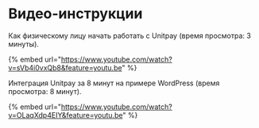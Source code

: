 # Видео-инструкции

Как физическому лицу начать работать с Unitpay \(время просмотра: 3 минуты\).

{% embed url="https://www.youtube.com/watch?v=sVb4i0vxQb8&feature=youtu.be" %}

Интеграция Unitpay за 8 минут на примере WordPress \(время просмотра: 8 минут\).

{% embed url="https://www.youtube.com/watch?v=OLaqXdp4EIY&feature=youtu.be" %}



